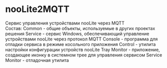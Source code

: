 # nooLite2MQTT
Сервис управления устройствами nooLite через MQTT<br>
Состав:
  Common - общие объекты, используемые в других проектах решения
  Service - сервис Windows, обеспечивающий управление устройствами nooLite через протокол MQTT
  Console - программа для отладки сервиса в режиме косольного приложения
  Control - утилита настройки конфигурации устройств nooLite
  Tray Monitor - приложение, создающее иконку в системном трее для управления сервисом
  Service Monitor - отладочная утилита
